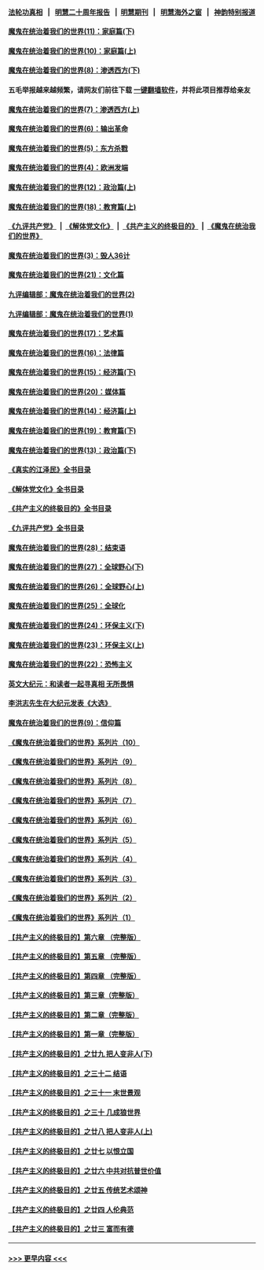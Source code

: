 #### [法轮功真相](https://github.com/gfw-breaker/truth/blob/master/README.md?t=0) &nbsp;&nbsp;|&nbsp;&nbsp; [明慧二十周年报告](https://github.com/gfw-breaker/mh-reports/blob/master/README.md?t=0) &nbsp;&nbsp;|&nbsp;&nbsp;[明慧期刊](https://github.com/gfw-breaker/mh-qikan) &nbsp;&nbsp;|&nbsp;&nbsp; [明慧海外之窗](https://github.com/gfw-breaker/mh-news/blob/master/README.md?t=0) &nbsp;&nbsp;|&nbsp;&nbsp; [神韵特别报道](https://github.com/gfw-breaker/mh-news/blob/master/shenyun.md?t=0)
#### [魔鬼在统治着我们的世界(11)：家庭篇(下)](../pages/nsc422/n10440961.md?t=12240043) 
#### [魔鬼在统治着我们的世界(10)：家庭篇(上)](../pages/nsc422/n10435448.md?t=12240043) 
#### [魔鬼在统治着我们的世界(8)：渗透西方(下)](../pages/nsc422/n10429603.md?t=12240043) 
#### 五毛举报越来越频繁，请网友们前往下载 [一键翻墙软件](https://github.com/gfw-breaker/ssr-accounts)，并将此项目推荐给亲友
#### [魔鬼在统治着我们的世界(7)：渗透西方(上)](../pages/nsc422/n10426013.md?t=12240043) 
#### [魔鬼在统治着我们的世界(6)：输出革命](../pages/nsc422/n10421536.md?t=12240043) 
#### [魔鬼在统治着我们的世界(5)：东方杀戮](../pages/nsc422/n10417707.md?t=12240043) 
#### [魔鬼在统治着我们的世界(4)：欧洲发端](../pages/nsc422/n10414890.md?t=12240043) 
#### [魔鬼在统治着我们的世界(12)：政治篇(上)](../pages/nsc422/n10444576.md?t=12240043) 
#### [魔鬼在统治着我们的世界(18)：教育篇(上)](../pages/nsc422/n10526970.md?t=12240043) 
#### [《九评共产党》](https://github.com/begood0513/9ping.md/blob/master/README.md) &nbsp;|&nbsp; [《解体党文化》](../../../../jtdwh.md/blob/master/README.md)  &nbsp;|&nbsp; [《共产主义的终极目的》](../../../../gczydzjmd.md/blob/master/README.md) &nbsp;|&nbsp; [《魔鬼在统治我们的世界》](../../../../mgztzwmdsj.md/blob/master/README.md) 
#### [魔鬼在统治着我们的世界(3)：毁人36计](../pages/nsc422/n10411583.md?t=12240043) 
#### [魔鬼在统治着我们的世界(21)：文化篇](../pages/nsc422/n10597706.md?t=12240043) 
#### [九评编辑部：魔鬼在统治着我们的世界(2)](../pages/nsc422/n10410036.md?t=12240043) 
#### [九评编辑部：魔鬼在统治着我们的世界(1)](../pages/nsc422/n10406825.md?t=12240043) 
#### [魔鬼在统治着我们的世界(17)：艺术篇](../pages/nsc422/n10499093.md?t=12240043) 
#### [魔鬼在统治着我们的世界(16)：法律篇](../pages/nsc422/n10485969.md?t=12240043) 
#### [魔鬼在统治着我们的世界(15)：经济篇(下)](../pages/nsc422/n10469975.md?t=12240043) 
#### [魔鬼在统治着我们的世界(20)：媒体篇](../pages/nsc422/n10586579.md?t=12240043) 
#### [魔鬼在统治着我们的世界(14)：经济篇(上)](../pages/nsc422/n10457370.md?t=12240043) 
#### [魔鬼在统治着我们的世界(19)：教育篇(下)](../pages/nsc422/n10564808.md?t=12240043) 
#### [魔鬼在统治着我们的世界(13)：政治篇(下)](../pages/nsc422/n10448270.md?t=12240043) 
#### [《真实的江泽民》全书目录](../pages/nsc422/n13721399.md?t=12240043) 
#### [《解体党文化》全书目录](../pages/nsc422/n13721157.md?t=12240043) 
#### [《共产主义的终极目的》全书目录](../pages/nsc422/n13721048.md?t=12240043) 
#### [《九评共产党》全书目录](../pages/nsc422/n13708085.md?t=12240043) 
#### [魔鬼在统治着我们的世界(28)：结束语](../pages/nsc422/n10936246.md?t=12240043) 
#### [魔鬼在统治着我们的世界(27)：全球野心(下)](../pages/nsc422/n10928319.md?t=12240043) 
#### [魔鬼在统治着我们的世界(26)：全球野心(上)](../pages/nsc422/n10900318.md?t=12240043) 
#### [魔鬼在统治着我们的世界(25)：全球化](../pages/nsc422/n10788205.md?t=12240043) 
#### [魔鬼在统治着我们的世界(24)：环保主义(下)](../pages/nsc422/n10695307.md?t=12240043) 
#### [魔鬼在统治着我们的世界(23)：环保主义(上)](../pages/nsc422/n10688613.md?t=12240043) 
#### [魔鬼在统治着我们的世界(22)：恐怖主义](../pages/nsc422/n10614727.md?t=12240043) 
#### [英文大纪元：和读者一起寻真相 无所畏惧](../pages/nsc422/n12542027.md?t=12240043) 
#### [李洪志先生在大纪元发表《大选》](../pages/nsc422/n12534746.md?t=12240043) 
#### [魔鬼在统治着我们的世界(9)：信仰篇](../pages/nsc422/n10432159.md?t=12240043) 
#### [《魔鬼在统治着我们的世界》系列片（10）](../pages/nsc422/n12292670.md?t=12240043) 
#### [《魔鬼在统治着我们的世界》系列片（9）](../pages/nsc422/n12290859.md?t=12240043) 
#### [《魔鬼在统治着我们的世界》系列片（8）](../pages/nsc422/n12287445.md?t=12240043) 
#### [《魔鬼在统治着我们的世界》系列片（7）](../pages/nsc422/n12283425.md?t=12240043) 
#### [《魔鬼在统治着我们的世界》系列片（6）](../pages/nsc422/n12282314.md?t=12240043) 
#### [《魔鬼在统治着我们的世界》系列片（5）](../pages/nsc422/n12281419.md?t=12240043) 
#### [《魔鬼在统治着我们的世界》系列片（4）](../pages/nsc422/n12274024.md?t=12240043) 
#### [《魔鬼在统治着我们的世界》系列片（3）](../pages/nsc422/n12271322.md?t=12240043) 
#### [《魔鬼在统治着我们的世界》系列片（2）](../pages/nsc422/n12269049.md?t=12240043) 
#### [《魔鬼在统治着我们的世界》系列片（1）](../pages/nsc422/n12267575.md?t=12240043) 
#### [【共产主义的终极目的】第六章 （完整版）](../pages/nsc422/n11428913.md?t=12240043) 
#### [【共产主义的终极目的】第五章 （完整版）](../pages/nsc422/n11428912.md?t=12240043) 
#### [【共产主义的终极目的】第四章 （完整版）](../pages/nsc422/n11428907.md?t=12240043) 
#### [【共产主义的终极目的】第三章（完整版）](../pages/nsc422/n11428848.md?t=12240043) 
#### [【共产主义的终极目的】第二章（完整版）](../pages/nsc422/n11428831.md?t=12240043) 
#### [【共产主义的终极目的】第一章（完整版）](../pages/nsc422/n11417651.md?t=12240043) 
#### [【共产主义的终极目的】之廿九 把人变非人(下)](../pages/nsc422/n11344140.md?t=12240043) 
#### [【共产主义的终极目的】之三十二 结语](../pages/nsc422/n11360535.md?t=12240043) 
#### [【共产主义的终极目的】之三十一 末世景观](../pages/nsc422/n11351129.md?t=12240043) 
#### [【共产主义的终极目的】之三十 几成狼世界](../pages/nsc422/n11348280.md?t=12240043) 
#### [【共产主义的终极目的】之廿八 把人变非人(上)](../pages/nsc422/n11340492.md?t=12240043) 
#### [【共产主义的终极目的】之廿七 以恨立国](../pages/nsc422/n11336944.md?t=12240043) 
#### [【共产主义的终极目的】之廿六 中共对抗普世价值](../pages/nsc422/n11324785.md?t=12240043) 
#### [【共产主义的终极目的】之廿五 传统艺术颂神](../pages/nsc422/n11296396.md?t=12240043) 
#### [【共产主义的终极目的】之廿四 人伦典范](../pages/nsc422/n11296397.md?t=12240043) 
#### [【共产主义的终极目的】之廿三 富而有德](../pages/nsc422/n11283598.md?t=12240043) 

----
#### [ >>> 更早内容 <<< ](../indexes/nsc422-earlier.md)
